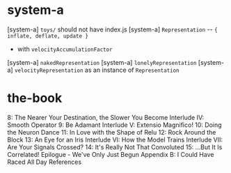 # system-a

[system-a] `toys/` should not have index.js
[system-a] `Representation` -- `{ inflate, deflate, update }`

- with `velocityAccumulationFactor`

[system-a] `nakedRepresentation`
[system-a] `lonelyRepresentation`
[system-a] `velocityRepresentation` as an instance of `Representation`

# the-book

8: The Nearer Your Destination, the Slower You Become
Interlude IV: Smooth Operator
9: Be Adamant
Interlude V: Extensio Magnifico!
10: Doing the Neuron Dance
11: In Love with the Shape of Relu
12: Rock Around the Block
13: An Eye for an Iris
Interlude VI: How the Model Trains
Interlude VII: Are Your Signals Crossed?
14: It's Really Not That Convoluted
15: …But It Is Correlated!
Epilogue - We've Only Just Begun
Appendix B: I Could Have Raced All Day
References

